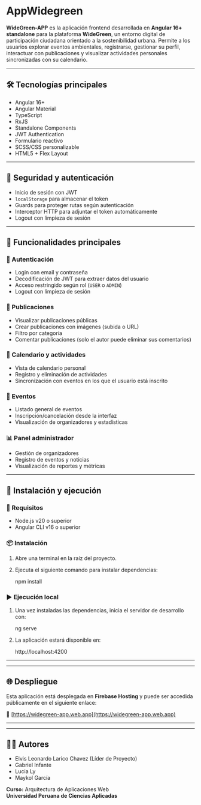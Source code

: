 # AppWidegreen


**WideGreen-APP** es la aplicación frontend desarrollada en **Angular 16+ standalone** para la plataforma **WideGreen**, un entorno digital de participación ciudadana orientado a la sostenibilidad urbana. Permite a los usuarios explorar eventos ambientales, registrarse, gestionar su perfil, interactuar con publicaciones y visualizar actividades personales sincronizadas con su calendario.

---

## 🛠️ Tecnologías principales

- Angular 16+
- Angular Material
- TypeScript
- RxJS
- Standalone Components
- JWT Authentication
- Formulario reactivo
- SCSS/CSS personalizable
- HTML5 + Flex Layout

---

## 🔐 Seguridad y autenticación

- Inicio de sesión con JWT
- `localStorage` para almacenar el token
- Guards para proteger rutas según autenticación
- Interceptor HTTP para adjuntar el token automáticamente
- Logout con limpieza de sesión

---

## 📌 Funcionalidades principales

### 👤 Autenticación
- Login con email y contraseña
- Decodificación de JWT para extraer datos del usuario
- Acceso restringido según rol (`USER` o `ADMIN`)
- Logout con limpieza de sesión

### 📰 Publicaciones
- Visualizar publicaciones públicas
- Crear publicaciones con imágenes (subida o URL)
- Filtro por categoría
- Comentar publicaciones (solo el autor puede eliminar sus comentarios)

### 📅 Calendario y actividades
- Vista de calendario personal
- Registro y eliminación de actividades
- Sincronización con eventos en los que el usuario está inscrito

### 📍 Eventos
- Listado general de eventos
- Inscripción/cancelación desde la interfaz
- Visualización de organizadores y estadísticas

### 📊 Panel administrador
- Gestión de organizadores
- Registro de eventos y noticias
- Visualización de reportes y métricas

---

## 🚀 Instalación y ejecución

### 🧱 Requisitos
- Node.js v20 o superior
- Angular CLI v16 o superior

### 📦 Instalación
1. Abre una terminal en la raíz del proyecto.
2. Ejecuta el siguiente comando para instalar dependencias:

   npm install

### ▶️ Ejecución local
1. Una vez instaladas las dependencias, inicia el servidor de desarrollo con:

   ng serve

2. La aplicación estará disponible en:

   http://localhost:4200

---
---

## 🌐 Despliegue

Esta aplicación está desplegada en **Firebase Hosting** y puede ser accedida públicamente en el siguiente enlace:

🔗 [https://widegreen-app.web.app](https://widegreen-app.web.app)

---
---
## 👨‍💻 Autores

- Elvis Leonardo Larico Chavez (Líder de Proyecto)
- Gabriel Infante
- Lucia Ly
- Maykol García

**Curso:** Arquitectura de Aplicaciones Web  
**Universidad Peruana de Ciencias Aplicadas**
